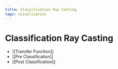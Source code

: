 ```yaml
---
title: Classification Ray Casting
tags: visualization
---
```


# Classification Ray Casting
- [[Transfer Function]]
- [[Pre Classification]]
- [[Post Classification]]














